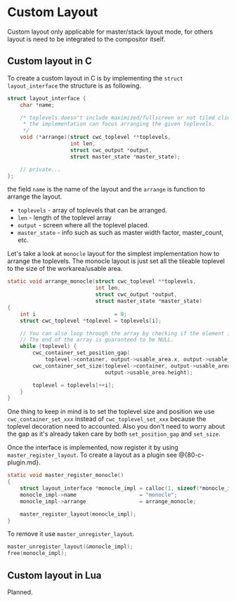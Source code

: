 # Custom Layout

Custom layout only applicable for master/stack layout mode, for others layout is need to be
integrated to the compositor itself.

## Custom layout in C

To create a custom layout in C is by implementing the `struct layout_interface` the structure is as following.

```C
struct layout_interface {
    char *name;

    /* toplevels doesn't include maximized/fullscreen or not tiled client, so
     * the implementation can focus arranging the given toplevels.
     */
    void (*arrange)(struct cwc_toplevel **toplevels,
                    int len,
                    struct cwc_output *output,
                    struct master_state *master_state);

    // private...
};
```

the field `name` is the name of the layout and the `arrange` is function to arrange
the layout.

- `toplevels` - array of toplevels that can be arranged.
- `len` - length of the toplevel array
- `output` - screen where all the toplevel placed.
- `master_state` - info such as such as master width factor, master_count, etc.

Let's take a look at `monocle` layout for the simplest implementation how to arrange the toplevels.
The monocle layout is just set all the tileable toplevel to the size of the workarea/usable area.

```C
static void arrange_monocle(struct cwc_toplevel **toplevels,
                            int len,
                            struct cwc_output *output,
                            struct master_state *master_state)
{
    int i                         = 0;
    struct cwc_toplevel *toplevel = toplevels[i];

    // You can also loop through the array by checking if the element is NULL.
    // The end of the array is guaranteed to be NULL.
    while (toplevel) {
        cwc_container_set_position_gap(
            toplevel->container, output->usable_area.x, output->usable_area.y);
        cwc_container_set_size(toplevel->container, output->usable_area.width,
                               output->usable_area.height);

        toplevel = toplevels[++i];
    }
}
```

One thing to keep in mind is to set the toplevel size and position we use `cwc_container_set_xxx`
instead of `cwc_toplevel_set_xxx` because the toplevel decoration need to accounted. Also
you don't need to worry about the gap as it's already taken care by both `set_position_gap` and
`set_size`.

Once the interface is implemented, now register it by using `master_register_layout`.
To create a layout as a plugin see @{80-c-plugin.md}.

```C
static void master_register_monocle()
{
    struct layout_interface *monocle_impl = calloc(1, sizeof(*monocle_impl));
    monocle_impl->name                    = "monocle";
    monocle_impl->arrange                 = arrange_monocle;

    master_register_layout(monocle_impl);
}
```

To remove it use `master_unregister_layout`.

```C
master_unregister_layout(&monocle_impl);
free(monocle_impl);
```

## Custom layout in Lua

Planned.
